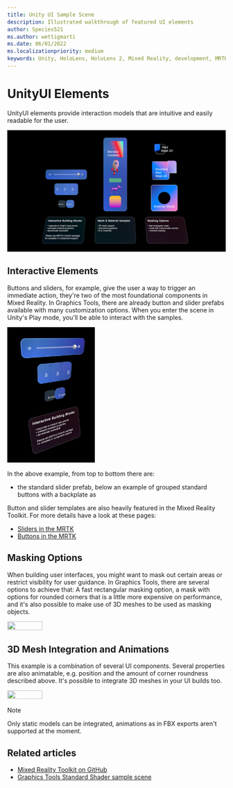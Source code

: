 ```yaml
---
title: Unity UI Sample Scene
description: Illustrated walkthrough of featured UI elements
author: Species521
ms.author: wettigmarti
ms.date: 06/01/2022
ms.localizationpriority: medium
keywords: Unity, HoloLens, HoloLens 2, Mixed Reality, development, MRTK, Graphics Tools, MRGT, MR Graphics Tools, UnityUI
---
```


# UnityUI Elements

UnityUI elements provide interaction models that are intuitive and easily readable for the user.

![Standard Shader hover lights](images/SampleScenes/UnityUI_01.jpg)

## Interactive Elements

Buttons and sliders, for example, give the user a way to trigger an immediate action, they're two of the most foundational components in Mixed Reality.
In Graphics Tools, there are already button and slider prefabs available with many customization options.
When you enter the scene in Unity's Play mode, you'll be able to interact with the samples.

<img src="images/SampleScenes/UnityUI_interactive_01.jpg" width="40%" height="40%">

In the above example, from top to bottom there are:

* the standard slider prefab, below an example of grouped standard buttons with a backplate as  

Button and slider templates are also heavily featured in the Mixed Reality Toolkit. For more details have a look at these pages:

* [Sliders in the MRTK](https://docs.microsoft.com/windows/mixed-reality/mrtk-unity/mrtk2/features/ux-building-blocks/sliders?view=mrtkunity-2022-05)
* [Buttons in the MRTK](https://docs.microsoft.com/windows/mixed-reality/mrtk-unity/mrtk2/features/ux-building-blocks/button?view=mrtkunity-2022-05)

## Masking Options

When building user interfaces, you might want to mask out certain areas or restrict visibility for user guidance.
In Graphics Tools, there are several options to achieve that: A fast rectangular masking option, a mask with options for rounded corners that is a little more expensive on performance, and it's also possible to make use of 3D meshes to be used as masking objects.

<img src="images/SampleScenes/UnityUImasking_sample_01.gif" width="40%" height="40%">

## 3D Mesh Integration and Animations

This example is a combination of several UI components. Several properties are also animatable, e.g. position and the amount of corner roundness described above. 
It's possible to integrate 3D meshes in your UI builds too.

<img src="images/SampleScenes/UnityUIinteractive_sample_01.gif" width="40%" height="40%">

> [!NOTE]
> Only static models can be integrated, animations as in FBX exports aren't supported at the moment.

## Related articles

* [Mixed Reality Toolkit on GitHub](https://github.com/microsoft/MixedRealityToolkit-Unity)
* [Graphics Tools Standard Shader sample scene](standard-shader.md)
